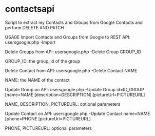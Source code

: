 # contactsapi
Script to extract my Contacts and Groups from Google Contacts and perform DELETE AND PATCH


USAGE
Import Contacts and Groups from Google to REST API:
  usersgoogle.php -Import

Delete Groups from API:
  usersgoogle.php -Delete Group GROUP_ID
  
  GROUP_ID: the group_id of the group

Delete Contact from API:
  usersgoogle.php -Delete Contact NAME
  
  NAME: the NAME of the contact

Update Group on API:
  usersgoogle.php -Update Group id=ID_GROUP [name=NAME [description=DESCRIPTION] [pictureUrl=PICTUREURL]
  
  NAME, DESCRIPTION, PICTUREURL: optional parameters

Update Contact on API:
  usersgoogle.php -Update Contact name=NAME [phone=PHONE [pictureUrl=PICTUREURL]
  
  PHONE, PICTUREURL: optional parameters
